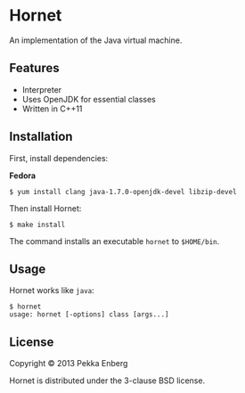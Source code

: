 # Hornet

An implementation of the Java virtual machine.

## Features

* Interpreter
* Uses OpenJDK for essential classes
* Written in C++11

## Installation

First, install dependencies:

**Fedora**

```
$ yum install clang java-1.7.0-openjdk-devel libzip-devel
```

Then install Hornet:

```
$ make install
```

The command installs an executable ``hornet`` to ``$HOME/bin``.

## Usage

Hornet works like ``java``:

```
$ hornet
usage: hornet [-options] class [args...]
```

## License

Copyright © 2013 Pekka Enberg

Hornet is distributed under the 3-clause BSD license.
